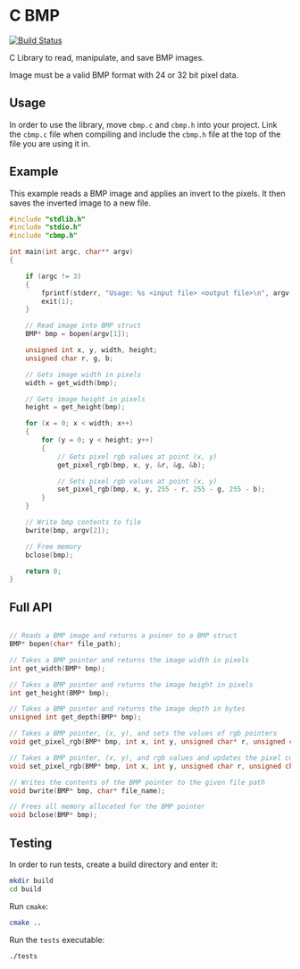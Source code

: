 # C BMP

[![Build Status](https://travis-ci.org/mattflow/cbmp.svg?branch=master)](https://travis-ci.org/mattflow/cbmp)

C Library to read, manipulate, and save BMP images.

Image must be a valid BMP format with 24 or 32 bit pixel data.

## Usage

In order to use the library, move `cbmp.c` and `cbmp.h` into your project.
Link the `cbmp.c` file when compiling and include the `cbmp.h` file at the
top of the file you are using it in.

## Example

This example reads a BMP image and applies an invert to the pixels. It
then saves the inverted image to a new file.

```c
#include "stdlib.h"
#include "stdio.h"
#include "cbmp.h"

int main(int argc, char** argv)
{

    if (argc != 3)
    {
        fprintf(stderr, "Usage: %s <input file> <output file>\n", argv[0]);
        exit(1);
    }

    // Read image into BMP struct
    BMP* bmp = bopen(argv[1]);

    unsigned int x, y, width, height;
    unsigned char r, g, b;

    // Gets image width in pixels
    width = get_width(bmp);

    // Gets image height in pixels
    height = get_height(bmp);

    for (x = 0; x < width; x++)
    {
        for (y = 0; y < height; y++)
        {
            // Gets pixel rgb values at point (x, y)
            get_pixel_rgb(bmp, x, y, &r, &g, &b);

            // Sets pixel rgb values at point (x, y)
            set_pixel_rgb(bmp, x, y, 255 - r, 255 - g, 255 - b);
        }
    }

    // Write bmp contents to file
    bwrite(bmp, argv[2]);

    // Free memory
    bclose(bmp);

    return 0;
}
```

## Full API

```c

// Reads a BMP image and returns a poiner to a BMP struct
BMP* bopen(char* file_path);

// Takes a BMP pointer and returns the image width in pixels
int get_width(BMP* bmp);

// Takes a BMP pointer and returns the image height in pixels
int get_height(BMP* bmp);

// Takes a BMP pointer and returns the image depth in bytes
unsigned int get_depth(BMP* bmp);

// Takes a BMP pointer, (x, y), and sets the values of rgb pointers
void get_pixel_rgb(BMP* bmp, int x, int y, unsigned char* r, unsigned char* g, unsigned char* b);

// Takes a BMP pointer, (x, y), and rgb values and updates the pixel color
void set_pixel_rgb(BMP* bmp, int x, int y, unsigned char r, unsigned char g, unsigned char b);

// Writes the contents of the BMP pointer to the given file path
void bwrite(BMP* bmp, char* file_name);

// Frees all memory allocated for the BMP pointer
void bclose(BMP* bmp);

```

## Testing

In order to run tests, create a build directory and enter it:

```sh
mkdir build
cd build
```

Run `cmake`:

```sh
cmake ..
```

Run the `tests` executable:

```sh
./tests
```
